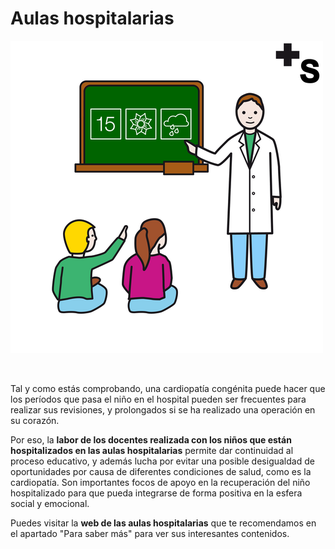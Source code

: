 # Aulas hospitalarias


![Fig.3.22. Profesor. Sergio Palao. ARASAAC. Licencia CC BY-NC-SA](img/M3_22.png)


 

Tal y como estás comprobando, una cardiopatía congénita puede hacer que los períodos que pasa el niño en el hospital pueden ser frecuentes para realizar sus revisiones, y prolongados si se ha realizado una operación en su corazón.

Por eso, la **labor de los docentes realizada con los niños que están hospitalizados en las aulas hospitalarias** permite dar continuidad al proceso educativo, y además lucha por evitar una posible desigualdad de oportunidades por causa de diferentes condiciones de salud, como es la cardiopatía. Son importantes focos de apoyo en la recuperación del niño hospitalizado para que pueda integrarse de forma positiva en la esfera social y emocional.

Puedes visitar la **web de las aulas hospitalarias** que te recomendamos en el apartado "Para saber más" para ver sus interesantes contenidos.

